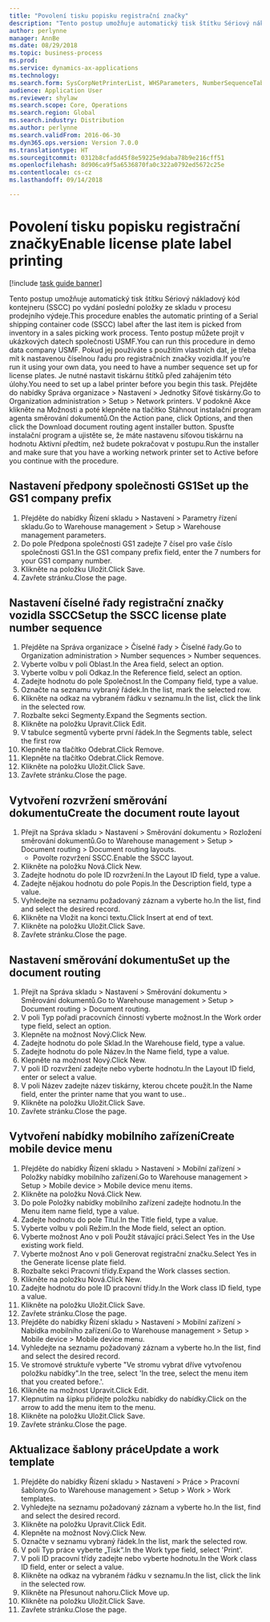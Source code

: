 ```yaml
--- 
title: "Povolení tisku popisku registrační značky"
description: "Tento postup umožňuje automatický tisk štítku Sériový nákladový kód kontejneru (SSCC) po vydání poslední položky ze skladu v procesu prodejního výdeje."
author: perlynne
manager: AnnBe
ms.date: 08/29/2018
ms.topic: business-process
ms.prod: 
ms.service: dynamics-ax-applications
ms.technology: 
ms.search.form: SysCorpNetPrinterList, WHSParameters, NumberSequenceTableListPage, NumberSequenceDetails, WHSDocumentRoutingLayout, WHSDocumentRouting, WHSRFMenuItem, WHSRFMenu, WHSWorkTemplateTable
audience: Application User
ms.reviewer: shylaw
ms.search.scope: Core, Operations
ms.search.region: Global
ms.search.industry: Distribution
ms.author: perlynne
ms.search.validFrom: 2016-06-30
ms.dyn365.ops.version: Version 7.0.0
ms.translationtype: HT
ms.sourcegitcommit: 0312b8cfadd45f8e59225e9daba78b9e216cff51
ms.openlocfilehash: 8d906ca9f5a6536870fa0c322a0792ed5672c25e
ms.contentlocale: cs-cz
ms.lasthandoff: 09/14/2018

---
```

# <a name="enable-license-plate-label-printing"></a><span data-ttu-id="92670-103">Povolení tisku popisku registrační značky</span><span class="sxs-lookup"><span data-stu-id="92670-103">Enable license plate label printing</span></span>

[!include [task guide banner](../../includes/task-guide-banner.md)]

<span data-ttu-id="92670-104">Tento postup umožňuje automatický tisk štítku Sériový nákladový kód kontejneru (SSCC) po vydání poslední položky ze skladu v procesu prodejního výdeje.</span><span class="sxs-lookup"><span data-stu-id="92670-104">This procedure enables the automatic printing of a Serial shipping container code (SSCC) label after the last item is picked from inventory in a sales picking work process.</span></span> <span data-ttu-id="92670-105">Tento postup můžete projít v ukázkových datech společnosti USMF.</span><span class="sxs-lookup"><span data-stu-id="92670-105">You can run this procedure in demo data company USMF.</span></span> <span data-ttu-id="92670-106">Pokud jej používáte s použitím vlastních dat, je třeba mít k nastavenou číselnou řadu pro registračních značky vozidla.</span><span class="sxs-lookup"><span data-stu-id="92670-106">If you’re run it using your own data, you need to have a number sequence set up for license plates.</span></span> <span data-ttu-id="92670-107">Je nutné nastavit tiskárnu štítků před zahájením této úlohy.</span><span class="sxs-lookup"><span data-stu-id="92670-107">You need to set up a label printer before you begin this task.</span></span> <span data-ttu-id="92670-108">Přejděte do nabídky Správa organizace > Nastavení > Jednotky Síťové tiskárny.</span><span class="sxs-lookup"><span data-stu-id="92670-108">Go to Organization administration > Setup > Network printers.</span></span> <span data-ttu-id="92670-109">V podokně Akce klikněte na Možnosti a poté klepněte na tlačítko Stáhnout instalační program agenta směrování dokumentů.</span><span class="sxs-lookup"><span data-stu-id="92670-109">On the Action pane, click Options, and then click the Download document routing agent installer button.</span></span> <span data-ttu-id="92670-110">Spusťte instalační program a ujistěte se, že máte nastavenu síťovou tiskárnu na hodnotu Aktivní předtím, než budete pokračovat v postupu.</span><span class="sxs-lookup"><span data-stu-id="92670-110">Run the installer and make sure that you have a working network printer set to Active before you continue with the procedure.</span></span>


## <a name="set-up-the-gs1-company-prefix"></a><span data-ttu-id="92670-111">Nastavení předpony společnosti GS1</span><span class="sxs-lookup"><span data-stu-id="92670-111">Set up the GS1 company prefix</span></span>
1. <span data-ttu-id="92670-112">Přejděte do nabídky Řízení skladu > Nastavení > Parametry řízení skladu.</span><span class="sxs-lookup"><span data-stu-id="92670-112">Go to Warehouse management > Setup > Warehouse management parameters.</span></span>
2. <span data-ttu-id="92670-113">Do pole Předpona společnosti GS1 zadejte 7 čísel pro vaše číslo společnosti GS1.</span><span class="sxs-lookup"><span data-stu-id="92670-113">In the GS1 company prefix field, enter the 7 numbers for your GS1 company number.</span></span>
3. <span data-ttu-id="92670-114">Klikněte na položku Uložit.</span><span class="sxs-lookup"><span data-stu-id="92670-114">Click Save.</span></span>
4. <span data-ttu-id="92670-115">Zavřete stránku.</span><span class="sxs-lookup"><span data-stu-id="92670-115">Close the page.</span></span>

## <a name="setup-the-sscc-license-plate-number-sequence"></a><span data-ttu-id="92670-116">Nastavení číselné řady registrační značky vozidla SSCC</span><span class="sxs-lookup"><span data-stu-id="92670-116">Setup the SSCC license plate number sequence</span></span>
1. <span data-ttu-id="92670-117">Přejděte na Správa organizace > Číselné řady > Číselné řady.</span><span class="sxs-lookup"><span data-stu-id="92670-117">Go to Organization administration > Number sequences > Number sequences.</span></span>
2. <span data-ttu-id="92670-118">Vyberte volbu v poli Oblast.</span><span class="sxs-lookup"><span data-stu-id="92670-118">In the Area field, select an option.</span></span>
3. <span data-ttu-id="92670-119">Vyberte volbu v poli Odkaz.</span><span class="sxs-lookup"><span data-stu-id="92670-119">In the Reference field, select an option.</span></span>
4. <span data-ttu-id="92670-120">Zadejte hodnotu do pole Společnost.</span><span class="sxs-lookup"><span data-stu-id="92670-120">In the Company field, type a value.</span></span>
5. <span data-ttu-id="92670-121">Označte na seznamu vybraný řádek.</span><span class="sxs-lookup"><span data-stu-id="92670-121">In the list, mark the selected row.</span></span>
6. <span data-ttu-id="92670-122">Klikněte na odkaz na vybraném řádku v seznamu.</span><span class="sxs-lookup"><span data-stu-id="92670-122">In the list, click the link in the selected row.</span></span>
7. <span data-ttu-id="92670-123">Rozbalte sekci Segmenty.</span><span class="sxs-lookup"><span data-stu-id="92670-123">Expand the Segments section.</span></span>
8. <span data-ttu-id="92670-124">Klikněte na položku Upravit.</span><span class="sxs-lookup"><span data-stu-id="92670-124">Click Edit.</span></span>
9. <span data-ttu-id="92670-125">V tabulce segmentů vyberte první řádek.</span><span class="sxs-lookup"><span data-stu-id="92670-125">In the Segments table, select the first row</span></span>
10. <span data-ttu-id="92670-126">Klepněte na tlačítko Odebrat.</span><span class="sxs-lookup"><span data-stu-id="92670-126">Click Remove.</span></span>
11. <span data-ttu-id="92670-127">Klepněte na tlačítko Odebrat.</span><span class="sxs-lookup"><span data-stu-id="92670-127">Click Remove.</span></span>
12. <span data-ttu-id="92670-128">Klikněte na položku Uložit.</span><span class="sxs-lookup"><span data-stu-id="92670-128">Click Save.</span></span>
13. <span data-ttu-id="92670-129">Zavřete stránku.</span><span class="sxs-lookup"><span data-stu-id="92670-129">Close the page.</span></span>

## <a name="create-the-document-route-layout"></a><span data-ttu-id="92670-130">Vytvoření rozvržení směrování dokumentu</span><span class="sxs-lookup"><span data-stu-id="92670-130">Create the document route layout</span></span>
1. <span data-ttu-id="92670-131">Přejít na Správa skladu > Nastavení > Směrování dokumentu > Rozložení směrování dokumentů.</span><span class="sxs-lookup"><span data-stu-id="92670-131">Go to Warehouse management > Setup > Document routing > Document routing layouts.</span></span>
    * <span data-ttu-id="92670-132">Povolte rozvržení SSCC.</span><span class="sxs-lookup"><span data-stu-id="92670-132">Enable the SSCC layout.</span></span>  
2. <span data-ttu-id="92670-133">Klikněte na položku Nová.</span><span class="sxs-lookup"><span data-stu-id="92670-133">Click New.</span></span>
3. <span data-ttu-id="92670-134">Zadejte hodnotu do pole ID rozvržení.</span><span class="sxs-lookup"><span data-stu-id="92670-134">In the Layout ID field, type a value.</span></span>
4. <span data-ttu-id="92670-135">Zadejte nějakou hodnotu do pole Popis.</span><span class="sxs-lookup"><span data-stu-id="92670-135">In the Description field, type a value.</span></span>
5. <span data-ttu-id="92670-136">Vyhledejte na seznamu požadovaný záznam a vyberte ho.</span><span class="sxs-lookup"><span data-stu-id="92670-136">In the list, find and select the desired record.</span></span>
6. <span data-ttu-id="92670-137">Klikněte na Vložit na konci textu.</span><span class="sxs-lookup"><span data-stu-id="92670-137">Click Insert at end of text.</span></span>
7. <span data-ttu-id="92670-138">Klikněte na položku Uložit.</span><span class="sxs-lookup"><span data-stu-id="92670-138">Click Save.</span></span>
8. <span data-ttu-id="92670-139">Zavřete stránku.</span><span class="sxs-lookup"><span data-stu-id="92670-139">Close the page.</span></span>

## <a name="set-up-the-document-routing"></a><span data-ttu-id="92670-140">Nastavení směrování dokumentu</span><span class="sxs-lookup"><span data-stu-id="92670-140">Set up the document routing</span></span>
1. <span data-ttu-id="92670-141">Přejít na Správa skladu > Nastavení > Směrování dokumentu > Směrování dokumentů.</span><span class="sxs-lookup"><span data-stu-id="92670-141">Go to Warehouse management > Setup > Document routing > Document routing.</span></span>
2. <span data-ttu-id="92670-142">V poli Typ pořadí pracovních činností vyberte možnost.</span><span class="sxs-lookup"><span data-stu-id="92670-142">In the Work order type field, select an option.</span></span>
3. <span data-ttu-id="92670-143">Klepněte na možnost Nový.</span><span class="sxs-lookup"><span data-stu-id="92670-143">Click New.</span></span>
4. <span data-ttu-id="92670-144">Zadejte hodnotu do pole Sklad.</span><span class="sxs-lookup"><span data-stu-id="92670-144">In the Warehouse field, type a value.</span></span>
5. <span data-ttu-id="92670-145">Zadejte hodnotu do pole Název.</span><span class="sxs-lookup"><span data-stu-id="92670-145">In the Name field, type a value.</span></span>
6. <span data-ttu-id="92670-146">Klepněte na možnost Nový.</span><span class="sxs-lookup"><span data-stu-id="92670-146">Click New.</span></span>
7. <span data-ttu-id="92670-147">V poli ID rozvržení zadejte nebo vyberte hodnotu.</span><span class="sxs-lookup"><span data-stu-id="92670-147">In the Layout ID field, enter or select a value.</span></span>
8. <span data-ttu-id="92670-148">V poli Název zadejte název tiskárny, kterou chcete použít.</span><span class="sxs-lookup"><span data-stu-id="92670-148">In the Name field, enter the printer name that you want to use..</span></span>
9. <span data-ttu-id="92670-149">Klikněte na položku Uložit.</span><span class="sxs-lookup"><span data-stu-id="92670-149">Click Save.</span></span>
10. <span data-ttu-id="92670-150">Zavřete stránku.</span><span class="sxs-lookup"><span data-stu-id="92670-150">Close the page.</span></span>

## <a name="create-mobile-device-menu"></a><span data-ttu-id="92670-151">Vytvoření nabídky mobilního zařízení</span><span class="sxs-lookup"><span data-stu-id="92670-151">Create mobile device menu</span></span>
1. <span data-ttu-id="92670-152">Přejděte do nabídky Řízení skladu > Nastavení > Mobilní zařízení > Položky nabídky mobilního zařízení.</span><span class="sxs-lookup"><span data-stu-id="92670-152">Go to Warehouse management > Setup > Mobile device > Mobile device menu items.</span></span>
2. <span data-ttu-id="92670-153">Klikněte na položku Nová.</span><span class="sxs-lookup"><span data-stu-id="92670-153">Click New.</span></span>
3. <span data-ttu-id="92670-154">Do pole Položky nabídky mobilního zařízení zadejte hodnotu.</span><span class="sxs-lookup"><span data-stu-id="92670-154">In the Menu item name field, type a value.</span></span>
4. <span data-ttu-id="92670-155">Zadejte hodnotu do pole Titul.</span><span class="sxs-lookup"><span data-stu-id="92670-155">In the Title field, type a value.</span></span>
5. <span data-ttu-id="92670-156">Vyberte volbu v poli Režim.</span><span class="sxs-lookup"><span data-stu-id="92670-156">In the Mode field, select an option.</span></span>
6. <span data-ttu-id="92670-157">Vyberte možnost Ano v poli Použít stávající práci.</span><span class="sxs-lookup"><span data-stu-id="92670-157">Select Yes in the Use existing work field.</span></span>
7. <span data-ttu-id="92670-158">Vyberte možnost Ano v poli Generovat registrační značku.</span><span class="sxs-lookup"><span data-stu-id="92670-158">Select Yes in the Generate license plate field.</span></span>
8. <span data-ttu-id="92670-159">Rozbalte sekci Pracovní třídy.</span><span class="sxs-lookup"><span data-stu-id="92670-159">Expand the Work classes section.</span></span>
9. <span data-ttu-id="92670-160">Klikněte na položku Nová.</span><span class="sxs-lookup"><span data-stu-id="92670-160">Click New.</span></span>
10. <span data-ttu-id="92670-161">Zadejte hodnotu do pole ID pracovní třídy.</span><span class="sxs-lookup"><span data-stu-id="92670-161">In the Work class ID field, type a value.</span></span>
11. <span data-ttu-id="92670-162">Klikněte na položku Uložit.</span><span class="sxs-lookup"><span data-stu-id="92670-162">Click Save.</span></span>
12. <span data-ttu-id="92670-163">Zavřete stránku.</span><span class="sxs-lookup"><span data-stu-id="92670-163">Close the page.</span></span>
13. <span data-ttu-id="92670-164">Přejděte do nabídky Řízení skladu > Nastavení > Mobilní zařízení > Nabídka mobilního zařízení.</span><span class="sxs-lookup"><span data-stu-id="92670-164">Go to Warehouse management > Setup > Mobile device > Mobile device menu.</span></span>
14. <span data-ttu-id="92670-165">Vyhledejte na seznamu požadovaný záznam a vyberte ho.</span><span class="sxs-lookup"><span data-stu-id="92670-165">In the list, find and select the desired record.</span></span>
15. <span data-ttu-id="92670-166">Ve stromové struktuře vyberte "Ve stromu vybrat dříve vytvořenou položku nabídky".</span><span class="sxs-lookup"><span data-stu-id="92670-166">In the tree, select 'In the tree, select the menu item that you created before.'.</span></span>
16. <span data-ttu-id="92670-167">Klikněte na možnost Upravit.</span><span class="sxs-lookup"><span data-stu-id="92670-167">Click Edit.</span></span>
17. <span data-ttu-id="92670-168">Klepnutím na šipku přidejte položku nabídky do nabídky.</span><span class="sxs-lookup"><span data-stu-id="92670-168">Click on the arrow to add the menu item to the menu.</span></span>
18. <span data-ttu-id="92670-169">Klikněte na položku Uložit.</span><span class="sxs-lookup"><span data-stu-id="92670-169">Click Save.</span></span>
19. <span data-ttu-id="92670-170">Zavřete stránku.</span><span class="sxs-lookup"><span data-stu-id="92670-170">Close the page.</span></span>

## <a name="update-a-work-template"></a><span data-ttu-id="92670-171">Aktualizace šablony práce</span><span class="sxs-lookup"><span data-stu-id="92670-171">Update a work template</span></span>
1. <span data-ttu-id="92670-172">Přejděte do nabídky Řízení skladu > Nastavení > Práce > Pracovní šablony.</span><span class="sxs-lookup"><span data-stu-id="92670-172">Go to Warehouse management > Setup > Work > Work templates.</span></span>
2. <span data-ttu-id="92670-173">Vyhledejte na seznamu požadovaný záznam a vyberte ho.</span><span class="sxs-lookup"><span data-stu-id="92670-173">In the list, find and select the desired record.</span></span>
3. <span data-ttu-id="92670-174">Klikněte na položku Upravit.</span><span class="sxs-lookup"><span data-stu-id="92670-174">Click Edit.</span></span>
4. <span data-ttu-id="92670-175">Klepněte na možnost Nový.</span><span class="sxs-lookup"><span data-stu-id="92670-175">Click New.</span></span>
5. <span data-ttu-id="92670-176">Označte v seznamu vybraný řádek.</span><span class="sxs-lookup"><span data-stu-id="92670-176">In the list, mark the selected row.</span></span>
6. <span data-ttu-id="92670-177">V poli Typ práce vyberte „Tisk“.</span><span class="sxs-lookup"><span data-stu-id="92670-177">In the Work type field, select 'Print'.</span></span>
7. <span data-ttu-id="92670-178">V poli ID pracovní třídy zadejte nebo vyberte hodnotu.</span><span class="sxs-lookup"><span data-stu-id="92670-178">In the Work class ID field, enter or select a value.</span></span>
8. <span data-ttu-id="92670-179">Klikněte na odkaz na vybraném řádku v seznamu.</span><span class="sxs-lookup"><span data-stu-id="92670-179">In the list, click the link in the selected row.</span></span>
9. <span data-ttu-id="92670-180">Klikněte na Přesunout nahoru.</span><span class="sxs-lookup"><span data-stu-id="92670-180">Click Move up.</span></span>
10. <span data-ttu-id="92670-181">Klikněte na položku Uložit.</span><span class="sxs-lookup"><span data-stu-id="92670-181">Click Save.</span></span>
11. <span data-ttu-id="92670-182">Zavřete stránku.</span><span class="sxs-lookup"><span data-stu-id="92670-182">Close the page.</span></span>


